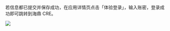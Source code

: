 <IntegrationDetailCard :title="`在 ${$localeConfig.brandName} 中体验登录`">

若信息都已提交并保存成功，在应用详情页点击「体验登录」，输入账密，登录成功即可跳转到海鼎 CRE。

<img src="~@imagesZhCn/integration/hdcre/3-1.png" class="md-img-padding" />

</IntegrationDetailCard>
